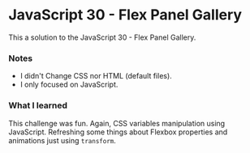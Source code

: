 # JavaScript 30 -  Flex Panel Gallery

This a solution to the JavaScript 30 - Flex Panel Gallery.

### Notes

- I didn't Change CSS nor HTML (default files).
- I only focused on JavaScript.

### What I learned

This challenge was fun. Again, CSS variables manipulation using JavaScript. Refreshing some things about Flexbox properties and animations just using ```transform```.